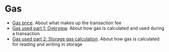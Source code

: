 # Gas

- [Gas price](./gas-price/README.md). About what makes up the transaction fee
- [Gas used part 1: Overview](./gas-used/gas-used-part-1.md). About how gas is calculated and used during a transaction
- [Gas used part 2: Storage gas calculation](./gas-used/gas-used-part-2.md). About how gas is calculated for reading and writing in storage
